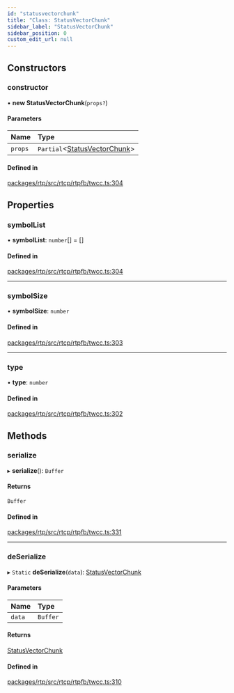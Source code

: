 ```yaml
---
id: "statusvectorchunk"
title: "Class: StatusVectorChunk"
sidebar_label: "StatusVectorChunk"
sidebar_position: 0
custom_edit_url: null
---
```


## Constructors

### constructor

• **new StatusVectorChunk**(`props?`)

#### Parameters

| Name | Type |
| :------ | :------ |
| `props` | `Partial`<[StatusVectorChunk](statusvectorchunk.md)\> |

#### Defined in

[packages/rtp/src/rtcp/rtpfb/twcc.ts:304](https://github.com/shinyoshiaki/werift-webrtc/blob/32ca930/packages/rtp/src/rtcp/rtpfb/twcc.ts#L304)

## Properties

### symbolList

• **symbolList**: `number`[] = []

#### Defined in

[packages/rtp/src/rtcp/rtpfb/twcc.ts:304](https://github.com/shinyoshiaki/werift-webrtc/blob/32ca930/packages/rtp/src/rtcp/rtpfb/twcc.ts#L304)

___

### symbolSize

• **symbolSize**: `number`

#### Defined in

[packages/rtp/src/rtcp/rtpfb/twcc.ts:303](https://github.com/shinyoshiaki/werift-webrtc/blob/32ca930/packages/rtp/src/rtcp/rtpfb/twcc.ts#L303)

___

### type

• **type**: `number`

#### Defined in

[packages/rtp/src/rtcp/rtpfb/twcc.ts:302](https://github.com/shinyoshiaki/werift-webrtc/blob/32ca930/packages/rtp/src/rtcp/rtpfb/twcc.ts#L302)

## Methods

### serialize

▸ **serialize**(): `Buffer`

#### Returns

`Buffer`

#### Defined in

[packages/rtp/src/rtcp/rtpfb/twcc.ts:331](https://github.com/shinyoshiaki/werift-webrtc/blob/32ca930/packages/rtp/src/rtcp/rtpfb/twcc.ts#L331)

___

### deSerialize

▸ `Static` **deSerialize**(`data`): [StatusVectorChunk](statusvectorchunk.md)

#### Parameters

| Name | Type |
| :------ | :------ |
| `data` | `Buffer` |

#### Returns

[StatusVectorChunk](statusvectorchunk.md)

#### Defined in

[packages/rtp/src/rtcp/rtpfb/twcc.ts:310](https://github.com/shinyoshiaki/werift-webrtc/blob/32ca930/packages/rtp/src/rtcp/rtpfb/twcc.ts#L310)
